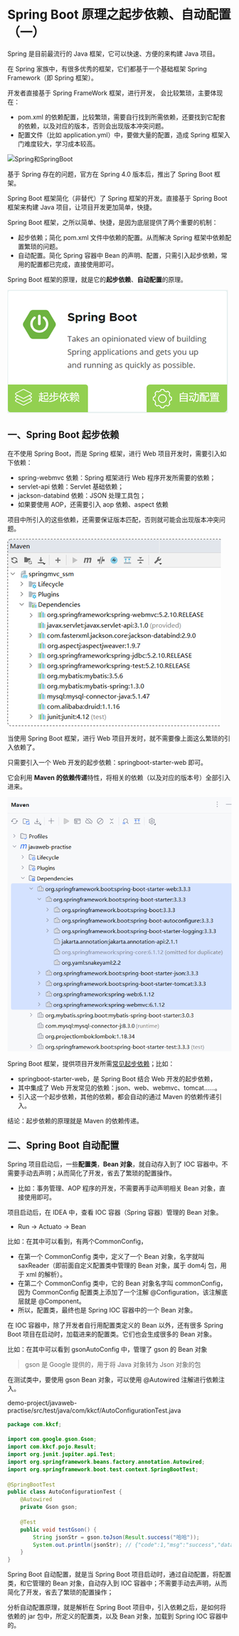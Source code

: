 # Spring Boot 原理之起步依赖、自动配置（一）

Spring 是目前最流行的 Java 框架，它可以快速、方便的来构建 Java 项目。

在 Spring 家族中，有很多优秀的框架，它们都基于一个基础框架 Spring Framework（即 Spring 框架）。

开发者直接基于 Spring FrameWork 框架，进行开发， 会比较繁琐，主要体现在：

- pom.xml 的依赖配置，比较繁琐，需要自行找到所需依赖，还要找到它配套的依赖，以及对应的版本，否则会出现版本冲突问题。
- 配置文件（比如 application.yml）中，要做大量的配置，造成 Spring 框架入门难度较大，学习成本较高。

![Spring和SpringBoot](NoteAssets/Spring和SpringBoot.png)

基于 Spring 存在的问题，官方在 Spring 4.0 版本后，推出了 Spring Boot 框架。

Spring Boot 框架简化（非替代）了 Spring 框架的开发。直接基于 Spring Boot 框架来构建 Java 项目，让项目开发更加简单，快捷。

Spring Boot 框架，之所以简单、快捷，是因为底层提供了两个重要的机制：

- 起步依赖；简化 pom.xml 文件中依赖的配置。从而解决 Spring 框架中依赖配置繁琐的问题。
- 自动配置。简化 Spring 容器中 Bean 的声明、配置，只需引入起步依赖，常用的配置都已完成，直接使用即可。

Spring Boot 框架的原理，就是它的**起步依赖**、**自动配置**的原理。

![SpringBoot原理](NoteAssets/SpringBoot原理.png)

## 一、Spring Boot 起步依赖

在不使用 Spring Boot，而是 Spring 框架，进行 Web 项目开发时，需要引入如下依赖：

- spring-webmvc 依赖：Spring 框架进行 Web 程序开发所需要的依赖；
- servlet-api 依赖：Servlet 基础依赖；
- jackson-databind 依赖：JSON 处理工具包；
- 如果要使用 AOP，还需要引入 aop 依赖、aspect 依赖

项目中所引入的这些依赖，还需要保证版本匹配，否则就可能会出现版本冲突问题。

![SpringWeb开发依赖](NoteAssets/SpringWeb开发依赖.png)

当使用 Spring Boot 框架，进行 Web 项目开发时，就不需要像上面这么繁琐的引入依赖了。

只需要引入一个 Web 开发的起步依赖：springboot-starter-web 即可。

它会利用 **Maven 的依赖传递**特性，将相关的依赖（以及对应的版本号）全部引入进来。

![SpringBootWeb开发依赖](NoteAssets/SpringBootWeb开发依赖.png)

Spring Boot 框架，提供项目开发所需[常见起步依赖](https://docs.spring.io/spring-boot/docs/2.7.7/reference/htmlsingle/#using.build-systems.starters)；比如：

- springboot-starter-web，是 Spring Boot 结合 Web 开发的起步依赖，
- 其中集成了 Web 开发常见的依赖：json、web、webmvc、tomcat……。
- 引入这一个起步依赖，其他的依赖，都会自动的通过 Maven 的依赖传递引入。

结论：起步依赖的原理就是 Maven 的依赖传递。

## 二、Spring Boot 自动配置

Spring 项目启动后，一些**配置类**，**Bean 对象**，就自动存入到了 IOC 容器中。不需要手动去声明；从而简化了开发，省去了繁琐的配置操作。

- 比如：事务管理、AOP 程序的开发，不需要再手动声明相关 Bean 对象，直接使用即可。

项目启动后，在 IDEA 中，查看 IOC 容器（Spring 容器）管理的 Bean 对象。

- Run -> Actuato -> Bean

比如：在其中可以看到，有两个CommonConfig，

- 在第一个 CommonConfig 类中，定义了一个 Bean 对象，名字就叫 saxReader（即前面自定义配置类中管理的 Bean 对象，属于 dom4j 包，用于 xml 的解析）。
- 在第二个 CommonConfig 类中，它的 Bean 对象名字叫 commonConfig，因为 CommonConfig 配置类上添加了一个注解 @Configuration，该注解底层就是 @Component。
- 所以，配置类，最终也是 Spring IOC 容器中的一个 Bean 对象。

在 IOC 容器中，除了开发者自行用配置类定义的 Bean 以外，还有很多 Spring Boot 项目在启动时，加载进来的配置类。它们也会生成很多的 Bean 对象。

比如：在其中可以看到 gsonAutoConfig 中，管理了 gson 的 Bean 对象

> gson 是 Google 提供的，用于将 Java 对象转为 Json 对象的包

在测试类中，要使用 gson Bean 对象，可以使用 @Autowired 注解进行依赖注入。

demo-project/javaweb-practise/src/test/java/com/kkcf/AutoConfigurationTest.java

```java
package com.kkcf;

import com.google.gson.Gson;
import com.kkcf.pojo.Result;
import org.junit.jupiter.api.Test;
import org.springframework.beans.factory.annotation.Autowired;
import org.springframework.boot.test.context.SpringBootTest;

@SpringBootTest
public class AutoConfigurationTest {
    @Autowired
    private Gson gson;

    @Test
    public void testGson() {
        String jsonStr = gson.toJson(Result.success("哈哈"));
        System.out.println(jsonStr); // {"code":1,"msg":"success","data":"哈哈"}
    }
}
```

Spring Boot 自动配置，就是当 Spring Boot 项目启动时，通过自动配置，将配置类，和它管理的 Bean 对象，自动存入到 IOC 容器中；不需要手动去声明，从而简化了开发，省去了繁琐的配置操作；

分析自动配置原理，就是解析在 Spring Boot 项目中，引入依赖之后，是如何将依赖的 jar 包中，所定义的配置类，以及 Bean 对象，加载到 Spring IOC 容器中的。
